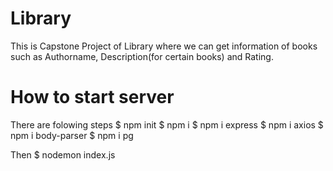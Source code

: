 # Library
This is Capstone Project of Library where we can get information of books such as Authorname, Description(for certain books) and Rating. 

# How to start server
There  are folowing steps
$ npm init
$ npm i
$ npm i express
$ npm i axios
$ npm i body-parser
$ npm i pg

Then 
$ nodemon index.js
